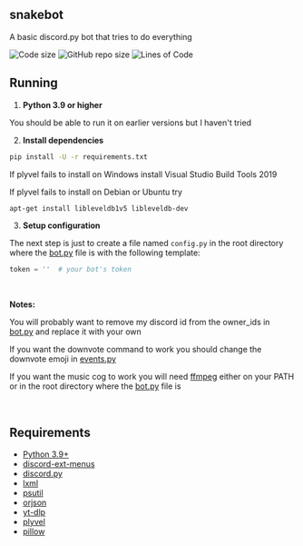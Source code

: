## snakebot
A basic discord.py bot that tries to do everything

<img src="https://img.shields.io/github/languages/code-size/Singularitat/snakebot.svg" alt="Code size"/> <img src="https://img.shields.io/github/repo-size/Singularitat/snakebot.svg" alt="GitHub repo size"/> <img src="https://tokei.rs/b1/github/Singularitat/snakebot?category=code" alt="Lines of Code"/>

## Running

1. **Python 3.9 or higher**

You should be able to run it on earlier versions but I haven't tried

2. **Install dependencies**

```bash
pip install -U -r requirements.txt
```

If plyvel fails to install on Windows install Visual Studio Build Tools 2019

If plyvel fails to install on Debian or Ubuntu try
```bash
apt-get install libleveldb1v5 libleveldb-dev
```

3. **Setup configuration**

The next step is just to create a file named `config.py` in the root directory where
the [bot.py](/bot.py) file is with the following template:

```py
token = ''  # your bot's token
```

&nbsp;

**Notes:**

You will probably want to remove my discord id from the owner_ids in [bot.py](/bot.py#L30) and replace it with your own

If you want the downvote command to work you should change the downvote emoji in [events.py](/cogs/events.py)

If you want the music cog to work you will need [ffmpeg](https://ffmpeg.org/download.html) either on your PATH or in the root directory where
the [bot.py](/bot.py) file is

&nbsp;

## Requirements

- [Python 3.9+](https://www.python.org/downloads)
- [discord-ext-menus](https://github.com/Rapptz/discord-ext-menus)
- [discord.py](https://github.com/Rapptz/discord.py)
- [lxml](https://github.com/lxml/lxml)
- [psutil](https://github.com/giampaolo/psutil)
- [orjson](https://github.com/ijl/orjson)
- [yt-dlp](https://github.com/yt-dlp/yt-dlp)
- [plyvel](https://github.com/wbolster/plyvel)
- [pillow](https://github.com/python-pillow/Pillow)

